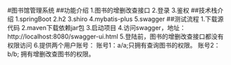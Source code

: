 #图书馆管理系统
##功能介绍
1.图书的增删改查接口
2.登录
3.鉴权
##技术栈介绍
1.springBoot
2.h2
3.shiro
4.mybatis-plus
5.swagger
##测试流程
1.下载源代码
2.maven下载依赖jar包
3.启动项目
4.访问swagger，地址：http://localhost:8080/swagger-ui.html
5.登陆前，图书的增删改查接口都没有权限访问
6.提供两个用户账号：
          账号1：a/a;只拥有查询图书的权限。
          账号2：b/b; 拥有增删改查图书的权限。

